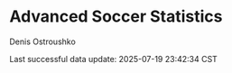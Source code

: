 # Advanced Soccer Statistics
Denis Ostroushko

<!-- gfm -->

Last successful data update: 2025-07-19 23:42:34 CST
